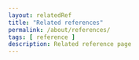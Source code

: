 ```yaml
---
layout: relatedRef
title: "Related references"
permalink: /about/references/
tags: [ reference ]
description: Related reference page
---
```

